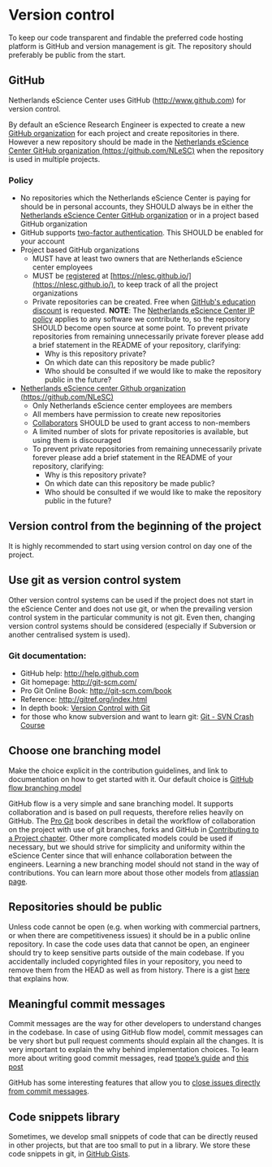 # Version control

To keep our code transparent and findable the preferred code hosting platform is
GitHub and version management is git. The repository should preferably be public
from the start.

## GitHub

Netherlands eScience Center uses GitHub (http://www.github.com) for version
control.

By default an eScience Research Engineer is expected to create a new [GitHub
organization](https://help.github.com/articles/creating-a-new-organization-account/)
for each project and create repositories in there.
However a new repository should be made in the [Netherlands eScience Center
GitHub organization (https://github.com/NLeSC)](https://github.com/NLeSC) when
the repository is used in multiple projects.

### Policy

* No repositories which the Netherlands eScience Center is paying for should be in
personal accounts, they SHOULD always be in either the [Netherlands eScience
Center GitHub organization](https://github.com/NLeSC) or in a project based
GitHub organization
* GitHub supports [two-factor
authentication](https://help.github.com/articles/about-two-factor-authentication/).
This SHOULD be enabled for your account
* Project based GitHub organizations
  * MUST have at least two owners that are Netherlands eScience center employees
  * MUST be [registered](https://github.com/NLeSC/nlesc.github.io#adding-an-github-organization) at [https://nlesc.github.io/](https://nlesc.github.io/), to keep track of all the project organizations
  * Private repositories can be created. Free when [GitHub's education discount](https://education.github.com/) is requested. **NOTE**: The [Netherlands eScience Center IP policy](https://www.esciencecenter.nl/NLeSC_IP_policy_vJan2015.pdf) applies to any software we contribute to, so the repository SHOULD become open source at some point. To prevent private repositories from remaining unnecessarily private forever please add a brief statement in the README of your repository, clarifying:
    * Why is this repository private?
    * On which date can this repository be made public?
    * Who should be consulted if we would like to make the repository public in the future?
* [Netherlands eScience center Github organization (https://github.com/NLeSC)](https://github.com/NLeSC)
  * Only Netherlands eScience center employees are members
  * All members have permission to create new repositories
  * [Collaborators](https://help.github.com/articles/inviting-collaborators-to-a-personal-repository/) SHOULD be used to grant access to non-members
  * A limited number of slots for private repositories is available, but using them is discouraged
  * To prevent private repositories from remaining unnecessarily private forever please add a brief statement in the README of your repository, clarifying:
    * Why is this repository private?
    * On which date can this repository be made public?
    * Who should be consulted if we would like to make the repository public in the future?

## Version control from the beginning of the project

It is highly recommended to start using version control on day one of the project.

## Use git as version control system

Other version control systems can be used if the project does not start in the
eScience Center and does not use git, or when the prevailing version control
system in the particular community is not git. Even then, changing version
control systems should be considered (especially if Subversion or another
centralised system is used).

### Git documentation:

* GitHub help: http://help.github.com
* Git homepage: http://git-scm.com/
* Pro Git Online Book: http://git-scm.com/book
* Reference: http://gitref.org/index.html
* In depth book: [Version Control with Git](http://www.amazon.com/Version-Control-Git-collaborative-development/dp/1449316387/ref=sr_1_1?ie=UTF8&qid=1347950111&sr=8-1&keywords=git)
* for those who know subversion and want to learn git: [Git - SVN Crash
Course](http://git-scm.com/course/svn.html)

## Choose one branching model

Make the choice explicit in the contribution guidelines, and link to
documentation on how to get started with it. Our default choice is [GitHub flow
branching model](https://guides.github.com/introduction/flow/)

GitHub flow is a very simple and sane branching model. It supports collaboration
and is based on pull requests, therefore relies heavily on GitHub. The [Pro
Git](https://git-scm.com/doc) book describes in detail the workflow of
collaboration on the project with use of git branches, forks and GitHub in
[Contributing to a Project
chapter](https://git-scm.com/book/en/v2/GitHub-Contributing-to-a-Project). Other
more complicated models could be used if necessary, but we should strive for
simplicity and uniformity within the eScience Center since that will enhance
collaboration between the engineers. Learning a new branching model should not
stand in the way of contributions. You can learn more about those other models
from [atlassian
page](https://www.atlassian.com/git/tutorials/comparing-workflows).

## Repositories should be public

Unless code cannot be open (e.g. when working with commercial partners, or when
there are competitiveness issues) it should be in a public online repository. In
case the code uses data that cannot be open, an engineer should try to keep
sensitive parts outside of the main codebase. If you accidentally included
copyrighted files in your repository, you need to remove them from the HEAD as
well as from history. There is a gist
[here](https://gist.github.com/jspaaks/df292d42ecbd5e28d4620f011c602b90) that
explains how.

## Meaningful commit messages

Commit messages are the way for other developers to understand changes in the
codebase. In case of using GitHub flow model, commit messages can be very short
but pull request comments should explain all the changes. It is very important
to explain the why behind implementation choices. To learn more about writing
good commit messages, read [tpope’s
guide](http://tbaggery.com/2008/04/19/a-note-about-git-commit-messages.html) and
[this post](http://who-t.blogspot.nl/2009/12/on-commit-messages.html)

GitHub has some interesting features that allow you to [close issues directly
from commit
messages](https://help.github.com/articles/closing-issues-via-commit-messages/).

## Code snippets library

Sometimes, we develop small snippets of code that can be directly reused in
other projects, but that are too small to put in a library. We store these code
snippets in git, in [GitHub Gists](https://gist.github.com/).
